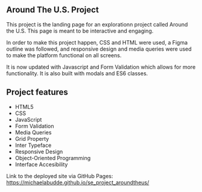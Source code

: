 ## Around The U.S. Project

This project is the landing page for an explorationn project called Around the U.S. This page is meant to be interactive and engaging.

In order to make this project happen, CSS and HTML were used, a Figma outline was followed, and responsive design and media queries were used to make the platform functional on all screens.

It is now updated with Javascript and Form Validation which allows for more functionality. It is also built with modals and ES6 classes.

## Project features

- HTML5
- CSS
- JavaScript
- Form Validation
- Media Queries
- Grid Property
- Inter Typeface
- Responsive Design
- Object-Oriented Programming
- Interface Accesibility

Link to the deployed site via GitHub Pages:
https://michaelabudde.github.io/se_project_aroundtheus/

